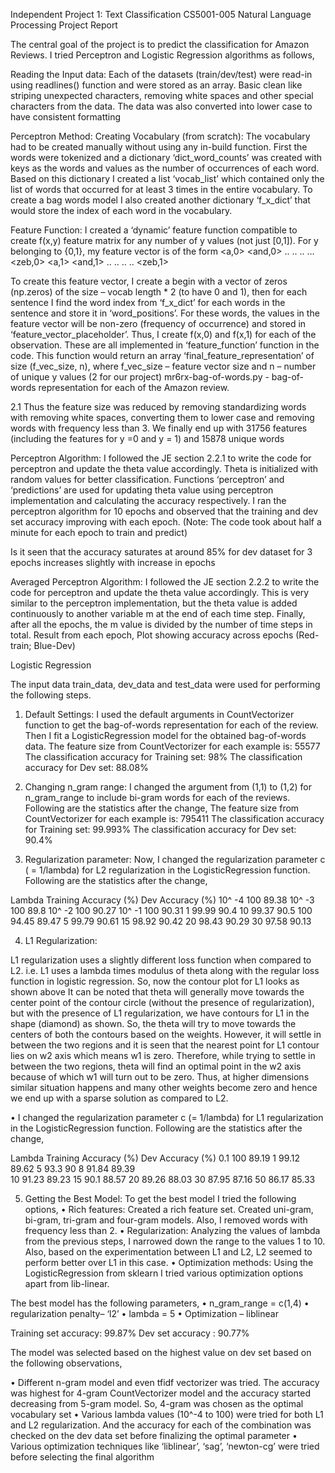 Independent Project 1: Text Classification
CS5001-005 Natural Language Processing
Project Report


The central goal of the project is to predict the classification for Amazon Reviews. I tried Perceptron and Logistic Regression algorithms as follows,

Reading the Input data:
	Each of the datasets (train/dev/test) were read-in using readlines() function and were stored as an array. Basic clean like striping unexpected characters, removing white spaces and other special characters from the data. The data was also converted into lower case to have consistent formatting


Perceptron Method:
Creating Vocabulary (from scratch):
The vocabulary had to be created manually without using any in-build function. First the words were tokenized and a dictionary ‘dict_word_counts’ was created with keys as the words and values as the number of occurrences of each word. Based on this dictionary I created a list ‘vocab_list’ which contained only the list of words that occurred for at least 3 times in the entire vocabulary. 
To create a bag words model I also created another dictionary ‘f_x_dict’ that would store the index of each word in the vocabulary.


Feature Function:
	I created a ‘dynamic’ feature function compatible to create f(x,y) feature matrix for any number of y values (not just [0,1]). For y belonging to {0,1}, my feature vector is of the form
<a,0>	<and,0>	..	..	..	…	<zeb,0>	<a,1>	<and,1>	..	..	..	..	<zeb,1>


To create this feature vector, I create a begin with a vector of zeros (np.zeros) of the size – vocab length * 2 (to have 0 and 1), then for each sentence I find the word index from ‘f_x_dict’ for each words in the sentence and store it in ‘word_positions’. For these words, the values in the feature vector will be non-zero (frequency of occurrence) and stored in ‘feature_vector_placeholder’. Thus, I create f(x,0) and f(x,1) for each of the observation.
These are all implemented in ‘feature_function’ function in the code. This function would return an array ‘final_feature_representation’ of size (f_vec_size, n), where f_vec_size – feature vector size and n – number of unique y values (2 for our project)
mr6rx-bag-of-words.py - bag-of-words representation for each of the Amazon review.

2.1 Thus the feature size was reduced by removing standardizing words with removing white spaces, converting them to lower case and removing words with frequency less than 3. We finally end up with 31756 features (including the features for y =0 and y = 1) and 15878 unique words


Perceptron Algorithm:
	I followed the JE section 2.2.1 to write the code for perceptron and update the theta value accordingly. Theta is initialized with random values for better classification. Functions ‘perceptron’ and ‘predictions’ are used for updating theta value using perceptron implementation and calculating the accuracy respectively. I ran the perceptron algorithm for 10 epochs and observed that the training and dev set accuracy improving with each epoch.
(Note: The code took about half a minute for each epoch to train and predict)

Is it seen that the accuracy saturates at around 85% for dev dataset for 3 epochs increases slightly with increase in epochs


Averaged Perceptron Algorithm:
		I followed the JE section 2.2.2 to write the code for perceptron and update the theta value accordingly. This is very similar to the perceptron implementation, but the theta value is added continuously to another variable m at the end of each time step. Finally, after all the epochs, the m value is divided by the number of time steps in total. 
Result from each epoch, 		    Plot showing accuracy across epochs (Red-train; Blue-Dev)

Logistic Regression

The input data train_data, dev_data and test_data were used for performing the following steps.

1)	Default Settings:
I used the default arguments in CountVectorizer function to get the bag-of-words representation for each of the review. Then I fit a LogisticRegression model for the obtained bag-of-words data. 
The feature size from CountVectorizer for each example is: 55577
The classification accuracy for Training set: 98%
The classification accuracy for Dev set: 88.08%

2)	Changing n_gram range:
I changed the argument from (1,1) to (1,2) for n_gram_range to include bi-gram words for each of the reviews. Following are the statistics after the change,
The feature size from CountVectorizer for each example is: 795411 
The classification accuracy for Training set: 99.993%
The classification accuracy for Dev set: 90.4%

3)	Regularization parameter:
Now, I changed the regularization parameter c ( = 1/lambda) for L2 regularization in the LogisticRegression function. Following are the statistics after the change,

Lambda	Training Accuracy (%)	Dev Accuracy (%)
10^ -4	100			89.38
10^ -3	100			89.8
10^ -2	100			90.27
10^ -1	100			90.31
1	99.99			90.4
10	99.37			90.5
100	94.45			89.47
5	99.79			90.61
15	98.92			90.42
20	98.43			90.29
30	97.58			90.13


4)	L1 Regularization:
                 
L1 regularization uses a slightly different loss function when compared to L2. i.e. L1 uses a lambda times modulus of theta along with the regular loss function in logistic regression. So, now the contour plot for L1 looks as shown above
  It can be noted that theta will generally move towards the center point of the contour circle (without the presence of regularization), but with the presence of L1 regularization, we have contours for L1 in the shape (diamond) as shown.
 So, the theta will try to move towards the centers of both the contours based on the weights. However, it will settle in between the two regions and it is seen that the nearest point for L1 contour lies on w2 axis which means w1 is zero. Therefore, while trying to settle in between the two regions, theta will find an optimal point in the w2 axis because of which w1 will turn out to be zero. 
 Thus, at higher dimensions similar situation happens and many other weights become zero and hence we end up with a sparse solution as compared to L2.


•	I changed the regularization parameter c (= 1/lambda) for L1 regularization in the LogisticRegression function. Following are the statistics after the change,

Lambda	Training Accuracy (%)	Dev Accuracy (%)
0.1	100			89.19
1	99.12			89.62
5	93.3			90
8	91.84			89.39	
10	91.23			89.23
15	90.1			88.57
20	89.26			88.03
30	87.95			87.16
50	86.17			85.33


5)	Getting the Best Model:
To get the best model I tried the following options,
•	Rich features: Created a rich feature set. Created uni-gram, bi-gram, tri-gram and four-gram models. Also, I removed words with frequency less than 2.
•	Regularization: Analyzing the values of lambda from the previous steps, I narrowed down the range to the values 1 to 10. Also, based on the experimentation between L1 and L2, L2 seemed to perform better over L1 in this case.
•	Optimization methods: Using the LogisticRegression from sklearn I tried various optimization options apart from lib-linear. 


The best model has the following parameters,
•	n_gram_range = c(1,4) 
•	regularization penalty– ‘l2’
•	lambda = 5
•	Optimization – liblinear

Training set accuracy: 99.87%
Dev set accuracy : 90.77%


The model was selected based on the highest value on dev set based on the following observations, 

•	Different n-gram model and even tfidf vectorizer was tried. The accuracy was highest for 4-gram CountVectorizer model and the accuracy started decreasing from 5-gram model. So, 4-gram was chosen as the optimal vocabulary set
•	Various lambda values (10^-4 to 100) were tried for both L1 and L2 regularization. And the accuracy for each of the combination was checked on the dev data set before finalizing the optimal parameter
•	Various optimization techniques like ‘liblinear’, ‘sag’, ‘newton-cg’ were tried before selecting the final algorithm





